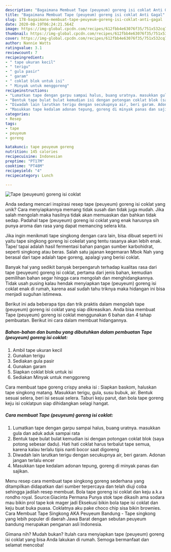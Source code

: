 ```yaml
---
description: "Bagaimana Membuat Tape (peuyeum) goreng isi coklat Anti Gagal"
title: "Bagaimana Membuat Tape (peuyeum) goreng isi coklat Anti Gagal"
slug: 178-bagaimana-membuat-tape-peuyeum-goreng-isi-coklat-anti-gagal
date: 2020-08-19T06:24:21.564Z
image: https://img-global.cpcdn.com/recipes/612fbb4e63076f35/751x532cq70/tape-peuyeum-goreng-isi-coklat-foto-resep-utama.jpg
thumbnail: https://img-global.cpcdn.com/recipes/612fbb4e63076f35/751x532cq70/tape-peuyeum-goreng-isi-coklat-foto-resep-utama.jpg
cover: https://img-global.cpcdn.com/recipes/612fbb4e63076f35/751x532cq70/tape-peuyeum-goreng-isi-coklat-foto-resep-utama.jpg
author: Nannie Watts
ratingvalue: 3.1
reviewcount: 7
recipeingredient:
- " tape ukuran kecil"
- " terigu"
- " gula pasir"
- " garam"
- " coklat blok untuk isi"
- " Minyak untuk menggoreng"
recipeinstructions:
- "Lumatkan tape dengan garpu sampai halus, buang uratnya. masukkan gula dan aduk aduk sampai rata"
- "Bentuk tape bulat bulat kemudian isi dengan potongan coklat blok (saya potong sebesar dadu). Hati hati coklat harus terbalut tape semua, karena kalau terlalu tipis nanti bocor saat digoreng"
- "Diwadah lain larutkan terigu dengan secukupnya air, beri garam. Adonan jangan terlalu encer"
- "Masukkan tape kedalam adonan tepung, goreng di minyak panas dan sajikan."
categories:
- Resep
tags:
- tape
- peuyeum
- goreng

katakunci: tape peuyeum goreng 
nutrition: 145 calories
recipecuisine: Indonesian
preptime: "PT17M"
cooktime: "PT48M"
recipeyield: "4"
recipecategory: Lunch

---
```



![Tape (peuyeum) goreng isi coklat](https://img-global.cpcdn.com/recipes/612fbb4e63076f35/751x532cq70/tape-peuyeum-goreng-isi-coklat-foto-resep-utama.jpg)

Anda sedang mencari inspirasi resep tape (peuyeum) goreng isi coklat yang unik? Cara menyiapkannya memang tidak susah dan tidak juga mudah. Jika salah mengolah maka hasilnya tidak akan memuaskan dan bahkan tidak sedap. Padahal tape (peuyeum) goreng isi coklat yang enak harusnya sih punya aroma dan rasa yang dapat memancing selera kita.

Jika ingin menikmati tape singkong dengan cara lain, bisa dibuat seperti ini yaitu tape singkong goreng isi cokelat yang tentu rasanya akan lebih enak. Tape/ tapai adalah hasil fermentasi bahan pangan sumber karbohidrat, seperti singkong atau beras. Salah satu jajanan kegemaran Mbok Nah yang berasal dari tape adalah tape goreng, apalagi yang berisi coklat.

Banyak hal yang sedikit banyak berpengaruh terhadap kualitas rasa dari tape (peuyeum) goreng isi coklat, pertama dari jenis bahan, kemudian pemilihan bahan segar hingga cara mengolah dan menghidangkannya. Tidak usah pusing kalau hendak menyiapkan tape (peuyeum) goreng isi coklat enak di rumah, karena asal sudah tahu triknya maka hidangan ini bisa menjadi suguhan istimewa.


Berikut ini ada beberapa tips dan trik praktis dalam mengolah tape (peuyeum) goreng isi coklat yang siap dikreasikan. Anda bisa membuat Tape (peuyeum) goreng isi coklat menggunakan 6 bahan dan 4 tahap pembuatan. Berikut ini cara dalam membuat hidangannya.

<!--inarticleads1-->

##### Bahan-bahan dan bumbu yang dibutuhkan dalam pembuatan Tape (peuyeum) goreng isi coklat:

1. Ambil  tape ukuran kecil
1. Gunakan  terigu
1. Sediakan  gula pasir
1. Gunakan  garam
1. Siapkan  coklat blok untuk isi
1. Sediakan  Minyak untuk menggoreng


Cara membuat tape goreng crispy aneka isi : Siapkan baskom, haluskan tape singkong matang. Masukkan terigu, gula, susu bubuk, air. Bentuk sesuai selera, beri isi sesuai selera. Taburi keju parut, dan bola tape goreng keju isi coklatpun siap dihidangkan selagi hangat. 

<!--inarticleads2-->

##### Cara membuat Tape (peuyeum) goreng isi coklat:

1. Lumatkan tape dengan garpu sampai halus, buang uratnya. masukkan gula dan aduk aduk sampai rata
1. Bentuk tape bulat bulat kemudian isi dengan potongan coklat blok (saya potong sebesar dadu). Hati hati coklat harus terbalut tape semua, karena kalau terlalu tipis nanti bocor saat digoreng
1. Diwadah lain larutkan terigu dengan secukupnya air, beri garam. Adonan jangan terlalu encer
1. Masukkan tape kedalam adonan tepung, goreng di minyak panas dan sajikan.


Menu resep cara membuat tape singkong goreng sederhana yang ditampilkan didapatkan dari sumber terpercaya dan telah diuji coba sehingga jadilah resep membuat. Bola tape goreng isi coklat dan keju a.k.a rondho royal. Source:Giacinta Permana Punya stok tape dikasih ama sodara mau bikin prol tape kok mager jadi Eksekusi bikin bola tape isi coklat dan keju buat buka puasa. Coklatnya aku pake choco chip sisa bikin brownies. Cara Membuat Tape Singkong AKA Peuyeum Bandung - Tape singkong yang lebih populer di daerah Jawa Barat dengan sebutan peuyeum bandung merupakan penganan asli Indonesia. 

Gimana nih? Mudah bukan? Itulah cara menyiapkan tape (peuyeum) goreng isi coklat yang bisa Anda lakukan di rumah. Semoga bermanfaat dan selamat mencoba!
